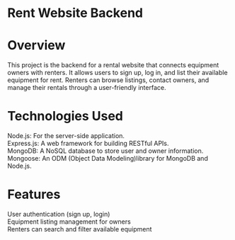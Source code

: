 # Rent Website Backend
# Overview
This project is the backend for a rental website that connects equipment owners with renters. It allows users to sign up, log in, and list their available equipment for rent. Renters can browse listings, contact owners, and manage their rentals through a user-friendly interface.

# Technologies Used
Node.js: For the server-side application.  
Express.js: A web framework for building RESTful APIs.   
MongoDB: A NoSQL database to store user and owner information.  
Mongoose: An ODM (Object Data Modeling)library for MongoDB and Node.js.

# Features
User authentication (sign up, login)  
Equipment listing management for owners  
Renters can search and filter available equipment